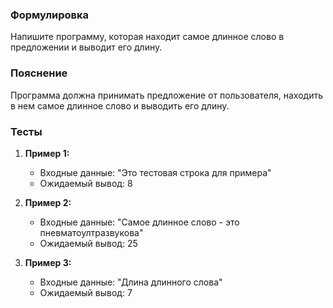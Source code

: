 
### Формулировка
Напишите программу, которая находит самое длинное слово в предложении и выводит его длину.

### Пояснение
Программа должна принимать предложение от пользователя, находить в нем самое длинное слово и выводить его длину.

### Тесты

1. **Пример 1:**
   - Входные данные: "Это тестовая строка для примера"
   - Ожидаемый вывод: 8

2. **Пример 2:**
   - Входные данные: "Самое длинное слово - это пневматоултразвукова"
   - Ожидаемый вывод: 25

3. **Пример 3:**
   - Входные данные: "Длина длинного слова"
   - Ожидаемый вывод: 7

